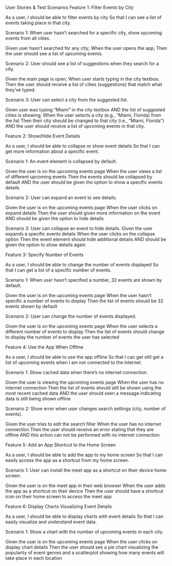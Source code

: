 User Stories & Test Scenarios
Feature 1: Filter Events by City

As a user,
I should be able to filter events by city
So that I can see a list of events taking place in that city.

Scenario 1: When user hasn’t searched for a specific city, show upcoming events from all cities.

Given user hasn’t searched for any city;
When the user opens the app;
Then the user should see a list of upcoming events.

Scenario 2: User should see a list of suggestions when they search for a city.

Given the main page is open;
When user starts typing in the city textbox;
Then the user should receive a list of cities (suggestions) that match what they’ve typed.

Scenario 3: User can select a city from the suggested list.

Given user was typing “Miami” in the city textbox AND the list of suggested cities is showing;
When the user selects a city (e.g., “Miami, Florida) from the list
Then their city should be changed to that city (i.e., “Miami, Florida") AND the user should receive a list of upcoming events in that city.


Feature 2: Show/Hide Event Details 

As a user,
I should be able to collapse or show event details
So that I can get more information about a specific event.

Scenario 1: An event element is collapsed by default. 

Given the user is on the upcoming events page
When the user views a list of different upcoming events
Then the events should be collapsed by default AND the user should be given the option to show a specific events details

Scenario 2: User can expand an event to see details. 

Given the user is on the upcoming events page
When the user clicks on expand details
Then the user should given more information on the event AND should be given the option to hide details

Scenario 3: User can collapse an event to hide details. 
Given the user expands a specific events details
When the user clicks on the collapse option
Then the event element should hide additional details AND should be given the option to show details again


Feature 3: Specify Number of Events 

As a user,
I should be able to change the number of events displayed
So that I can get a list of a specific number of events.

Scenario 1: When user hasn’t specified a number, 32 events are shown by default. 

Given the user is on the upcoming events page
When the user hasn’t specific a number of events to display
Then the list of events should be 32 events shown by default

Scenario 2: User can change the number of events displayed. 

Given the user is on the upcoming events page
When the user selects a different number of events to display
Then the list of events should change to display the number of events the user has selected


Feature 4: Use the App When Offline 

As a user,
I should be able to use the app offline
So that I can get still get a list of upcoming events when I am not connected to the internet.

Scenario 1: Show cached data when there’s no internet connection. 

Given the user is viewing the upcoming events page
When the user has no internet connection
Then the list of events should still be shown using the most recent cached data AND the user should seen a message indicating data is still being shown offline

Scenario 2: Show error when user changes search settings (city, number of events). 

Given the user tries to edit the search filter
When the user has no internet connection
Then the user should receive an error stating that they are offline AND this action can not be performed with no internet connection


Feature 5: Add an App Shortcut to the Home Screen 

As a user,
I should be able to add the app to my home screen
So that I can easily access the app as a shortcut from my home screen.

Scenario 1: User can install the meet app as a shortcut on their device home screen. 

Given the user is on the meet app in their web browser
When the user adds the app as a shortcut on their device
Then the user should have a shortcut icon on their home screen to access the meet app


Feature 6: Display Charts Visualizing Event Details 

As a user,
I should be able to display charts with event details
So that I can easily visualize and understand event data. 

Scenario 1: Show a chart with the number of upcoming events in each city.

Given the user is on the upcoming events page
When the user clicks on display chart details
Then the user should see a pie chart visualizing the popularity of event genres and a scatterplot showing how many events will take place in each location